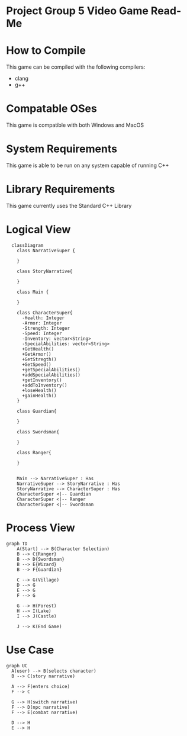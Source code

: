 # Project Group 5 Video Game Read-Me

# How to Compile
This game can be compiled with the following compilers:
* clang
* g++

# Compatable OSes
This game is compatible with both Windows and MacOS

# System Requirements
This game is able to be run on any system capable of running C++

# Library Requirements
This game currently uses the Standard C++ Library

# Logical View

```mermaid
  classDiagram
    class NarrativeSuper {

    }

    class StoryNarrative{

    }

    class Main { 
     
    }

    class CharacterSuper{
      -Health: Integer
      -Armor: Integer
      -Strength: Integer
      -Speed: Integer
      -Inventory: vector<String>
      -SpecialAbilities: vector<String>
      +GetHealth()
      +GetArmor()
      +GetStregth()
      +GetSpeed()
      +getSpecialAbilities()
      +addSpecialAbilities()
      +getInventory()
      +addToInventory()
      +loseHealth()
      +gainHealth()
    }

    class Guardian{

    }

    class Swordsman{

    }

    class Ranger{

    }


    Main --> NarrativeSuper : Has
    NarrativeSuper --> StoryNarrative : Has
    StoryNarrative --> CharacterSuper : Has
    CharacterSuper <|-- Guardian 
    CharacterSuper <|-- Ranger
    CharacterSuper <|-- Swordsman
```

# Process View

```mermaid
graph TD
    A(Start) --> B(Character Selection)
    B --> C{Ranger}
    B --> D{Swordsman}
    B --> E{Wizard}
    B --> F{Guardian}
    
    C --> G(Village)
    D --> G
    E --> G
    F --> G
    
    G --> H(Forest)
    H --> I(Lake)
    I --> J(Castle)
    
    J --> K(End Game)
```
# Use Case 
```mermaid
graph UC
  A(user) --> B(selects character)
  B --> C(story narrative)

  A --> F(enters choice)
  F --> C

  G --> H(switch narrative)
  F --> D(npc narrative)
  F --> E(combat narrative)

  D --> H
  E --> H


```
